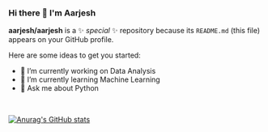 ### Hi there 👋 I'm Aarjesh 

**aarjesh/aarjesh** is a ✨ _special_ ✨ repository because its `README.md` (this file) appears on your GitHub profile.

Here are some ideas to get you started:

- 🔭 I’m currently working on Data Analysis
- 🌱 I’m currently learning Machine Learning
- 💬 Ask me about Python
<br>

[![Anurag's GitHub stats](https://github-readme-stats.vercel.app/api?username=aarjesh)](https://github.com/aarjesh/github-readme-stats)
